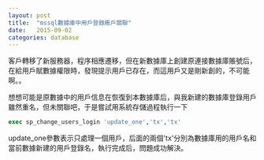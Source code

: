 ```yaml
---
layout: post
title:  "mssql數據庫中用戶登錄賬戶關聯"
date:   2015-09-02
categories: database
---
```


客戶轉移了新服務器，程序相應遷移，但在新數據庫上創建原連接數據庫賬號后，在給用戶賦數據權限時，發現提示用戶已存在，而這用戶又是剛新創的，不可能啊。。

想想可能是原數據中的用戶信息在恢復到本數據庫后，與我新建的數據庫登錄用戶雖然重名，但未關聯吧，于是嘗試用系統存儲過程執行一下

~~~sql
exec sp_change_users_login 'update_one','tx','tx'

~~~

update_one參數表示只處理一個用戶，后面的兩個'tx'分別為數據庫用的用戶名和當前數據新建的用戶登錄名，執行完成后，問題成功解決。